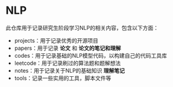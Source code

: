 # NLP
此仓库用于记录研究生阶段学习NLP的相关内容，包含以下方面：

- projects：用于记录优秀的开源项目
- papers：用于记录 **论文** 和 **论文的笔记和理解**
- codes：用于记录基础的NLP模型代码，以构建自己的代码工具库
- leetcode：用于记录刷过的算法题和题解想法
- notes：用于记录关于NLP的基础知识 **理解笔记**
- tools：记录一些实用的工具，脚本文件等